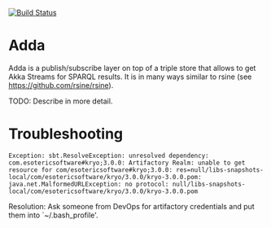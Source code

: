[![Build Status](https://magnum.travis-ci.com/iHealthTechnologies/adda.svg?token=CJFut42zn19H1aBG2n3Q)](https://magnum.travis-ci.com/iHealthTechnologies/adda)

# Adda
Adda is a publish/subscribe layer on top of a triple store that allows to get Akka Streams for SPARQL results. It is in many ways similar to rsine (see https://github.com/rsine/rsine).

TODO: Describe in more detail.

# Troubleshooting

```Exception: sbt.ResolveException: unresolved dependency: com.esotericsoftware#kryo;3.0.0: Artifactory Realm: unable to get resource for com/esotericsoftware#kryo;3.0.0: res=null/libs-snapshots-local/com/esotericsoftware/kryo/3.0.0/kryo-3.0.0.pom: java.net.MalformedURLException: no protocol: null/libs-snapshots-local/com/esotericsoftware/kryo/3.0.0/kryo-3.0.0.pom```

Resolution: Ask someone from DevOps for artifactory credentials and put them into `~/.bash_profile'.
